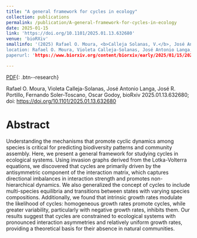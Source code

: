 ```yaml
---
title: "A general framework for cycles in ecology"
collection: publications
permalink: /publication/A-general-framework-for-cycles-in-ecology
date: 2025-01-15
link: 'https://doi.org/10.1101/2025.01.13.632680'
venue: 'bioRXiv'
smallinfo: '(2025) Rafael O. Moura, <b>Calleja Solanas, V.</b>, José Antonio Langa, José R. Portillo, Fernando Soler-Toscano and Oscar Godoy
location: Rafael O. Moura, Violeta Calleja-Solanas, José Antonio Langa, José R. Portillo, Fernando Soler-Toscano and Oscar Godoy
paperurl: 'https://www.biorxiv.org/content/biorxiv/early/2025/01/15/2025.01.13.632680.full.pdf'

---
```


[PDF](https://www.biorxiv.org/content/biorxiv/early/2025/01/15/2025.01.13.632680.full.pdf){: .btn--research}

Rafael O. Moura, Violeta Calleja-Solanas, José Antonio Langa, José R. Portillo, Fernando Soler-Toscano, Oscar Godoy, bioRxiv 2025.01.13.632680; doi: https://doi.org/10.1101/2025.01.13.632680

# Abstract
Understanding the mechanisms that promote cyclic dynamics among species is critical for predicting biodiversity patterns and community assembly. Here, we present a general framework for studying cycles in ecological systems. Using invasion graphs derived from the Lotka-Volterra equations,
we discovered that cycles are primarily driven by the antisymmetric component of the interaction matrix, which captures directional imbalances in interaction strength and promotes non-hierarchical dynamics. We also generalized the concept of cycles to include multi-species equilibria and transitions between states with varying species compositions. Additionally, we found that intrinsic growth rates modulate the likelihood of cycles: homogeneous growth rates promote cycles, while greater variability, particularly with negative growth rates, inhibits them. Our results suggest that cycles are constrained to ecological systems with pronounced interaction asymmetries and relatively uniform growth rates, providing a theoretical basis for their absence in natural communities. 

